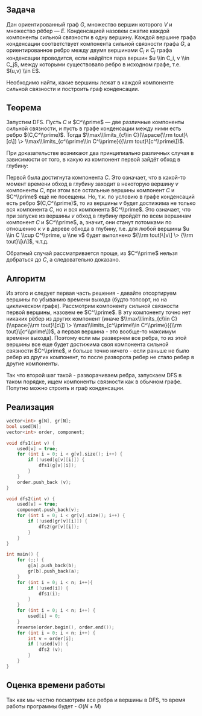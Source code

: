 ## Задача

Дан ориентированный граф $G$, множество вершин которого $V$ и множество
рёбер — $E$. Конденсацией назовем сжатие каждой компоненты сильной
связности в одну вершину. Каждой вершине графа конденсации
соответствует компонента сильной связности графа $G$, а
ориентированное ребро между двумя вершинами $C_i$ и $C_j$
графа конденсации проводится, если найдётся пара вершин $u \\in
C_i, v \\in C_j$, между которыми существовало ребро в исходном графе,
т.е. $(u,v) \\in E$.

Необходимо найти, какие вершины лежат в каждой компоненте сильной
связности и построить граф конденсации.

## Теорема

Запустим DFS. Пусть $C$ и $C^\\prime$ — две различные компоненты сильной
связности, и пусть в графе конденсации между ними есть ребро
$(C,C^\\prime)$. Тогда $\\max\\limits_{c\\in C}(\\space{\\rm
tout}\[c\]) \> \\max\\limits_{c^\\prime\\in C^\\prime}({\\rm
tout}\[c^\\prime\])$.

При доказательстве возникают два принципиально различных случая в
зависимости от того, в какую из компонент первой зайдёт обход в
глубину:

Первой была достигнута компонента $C$. Это означает, что в какой-то
момент времени обход в глубину заходит в некоторую вершину $v$
компоненты $C$, при этом все остальные вершины компонент $C$ и
$C^\\prime$ ещё не посещены. Но, т.к. по условию в графе конденсаций
есть ребро $(C,C^\\prime)$, то из вершины $v$ будет достижима не
только вся компонента $C$, но и вся компонента $C^\\prime$. Это
означает, что при запуске из вершины $v$ обход в глубину пройдёт по
всем вершинам компонент $C$ и $C^\\prime$, а, значит, они станут
потомками по отношению к $v$ в дереве обхода в глубину, т.е. для
любой вершины $u \\in C \\cup C^\\prime, u \\ne v$ будет выполнено
${\\rm tout}\[v\] \> {\\rm tout}\[u\]$, ч.т.д.

Обратный случай рассматривается проще, из $C^\\prime$ нельзя добраться
до $C$, а следовательно доказано.

## Алгоритм

Из этого и следует первая часть решения - давайте отсортируем вершины по
убыванию времени выхода (будто топсорт, но на циклическом графе).
Рассмотрим компоненту сильной связности первой вершины, назовем
ее $C^\\prime$. В эту компоненту точно нет никаких рёбер из других
компонент (иначе $\\max\\limits_{c\\in C}(\\space{\\rm tout}\[c\])
\> \\max\\limits_{c^\\prime\\in C^\\prime}({\\rm tout}\[c^\\prime\])$,
а первая вершина - это вообще-то максимум времени выхода). Поэтому если
мы развернем все ребра, то из этой вершины все еще будет достижима своя
компонента сильной связности $C^\\prime$, и больше точно ничего - если
раньше не было ребер из других компонент, то после разворота ребер не
стало ребер в другие компоненты.

Так что второй шаг такой - разворачиваем ребра, запускаем DFS в таком
порядке, ищем компоненты связности как в обычном графе. Попутно можно
строить и граф конденсации.

## Реализация

``` C++ numberLines
vector<int> g[N], gr[N];
bool used[N];
vector<int> order, component;

void dfs1(int v) {
    used[v] = true;
    for (int i = 0; i < g[v].size(); i++) {
        if (!used[g[v][i]]) {
            dfs1(g[v][i]);
        }
    }
    order.push_back (v);
}

void dfs2(int v) {
    used[v] = true;
    component.push_back(v);
    for (int i = 0; i < gr[v].size(); i++) {
        if (!used[gr[v][i]]) {
            dfs2(gr[v][i]);
        }
    }
}

int main() {
    for (;;) {
        g[a].push_back(b);
        gr[b].push_back(a);
    }
    for (int i = 0; i < n; i++){
        if (!used[i]) {
            dfs1(i);
        }
    }
    for (int i = 0; i < n; i++) {
        used[i] = 0;
    }
    reverse(order.begin(), order.end());
    for (int i = 0; i < n; i++) {
        int v = order[i];
        if (!used[v]) {
            dfs2 (v);
        }
    }
}
```

## Оценка времени работы

Так как мы честно посмотрим все ребра и вершины в DFS, то время работы
программы будет - $O(N + M)$